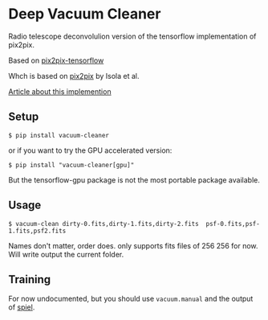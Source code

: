 # Deep Vacuum Cleaner

Radio telescope deconvolulion version of the tensorflow implementation of pix2pix. 

Based on [pix2pix-tensorflow](https://github.com/affinelayer/pix2pix-tensorflow)

Whch is based on [pix2pix](https://phillipi.github.io/pix2pix/) by Isola et al.

[Article about this implemention](https://affinelayer.com/pix2pix/)


## Setup

```
$ pip install vacuum-cleaner

```

or if you want to try the GPU accelerated version:

```
$ pip install "vacuum-cleaner[gpu]"

```
But the tensorflow-gpu package is not the most portable package available.

## Usage

```
$ vacuum-clean dirty-0.fits,dirty-1.fits,dirty-2.fits  psf-0.fits,psf-1.fits,psf2.fits
```       
Names don't matter, order does. only supports fits files of 256 256 for now. Will write output the current folder.
       

## Training

For now undocumented, but you should use ``vacuum.manual`` and the output of [spiel](https://github.com/gijzelaerr/spiel/).


